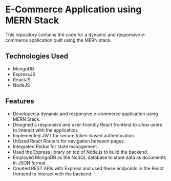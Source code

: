 # E-Commerce Application using MERN Stack

This repository contains the code for a dynamic and responsive e-commerce application built using the MERN stack.

## Technologies Used

- MongoDB
- ExpressJS
- ReactJS
- NodeJS

## Features

- Developed a dynamic and responsive e-commerce application using MERN Stack.
- Designed a responsive and user-friendly React frontend to allow users to interact with the application.
- Implemented JWT for secure token-based authentication.
- Utilized React Routers for navigation between pages.
- Integrated Redux for state management.
- Used the Express library on top of Node.js to build the backend.
- Employed MongoDB as the NoSQL database to store data as documents in JSON format.
- Created REST APIs with Express and used these endpoints in the React frontend to interact with the backend.

